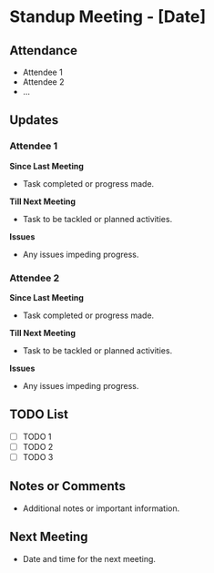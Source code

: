 # Standup Meeting - [Date]

## Attendance
- Attendee 1
- Attendee 2
- ...

## Updates
### Attendee 1
**Since Last Meeting**
- Task completed or progress made.

**Till Next Meeting**
- Task to be tackled or planned activities.

**Issues**
- Any issues impeding progress.


### Attendee 2
**Since Last Meeting**
- Task completed or progress made.

**Till Next Meeting**
- Task to be tackled or planned activities.

**Issues**
- Any issues impeding progress.

## TODO List
- [ ] TODO 1
- [ ] TODO 2
- [ ] TODO 3

## Notes or Comments
- Additional notes or important information.

## Next Meeting
- Date and time for the next meeting.

